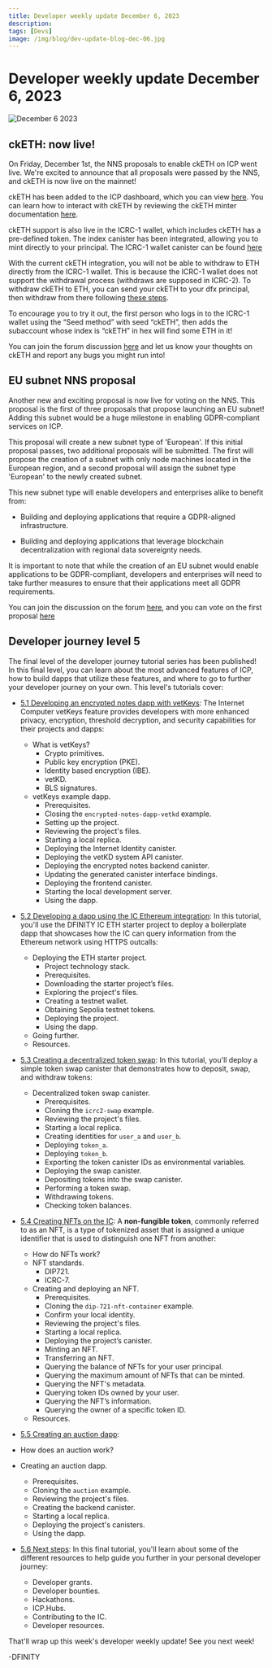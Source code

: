 ```yaml
---
title: Developer weekly update December 6, 2023
description: 
tags: [Devs]
image: /img/blog/dev-update-blog-dec-06.jpg
---
```


# Developer weekly update December 6, 2023

![December 6 2023](../../static/img/blog/dev-update-blog-dec-06.jpg)

## ckETH: now live! 

On Friday, December 1st, the NNS proposals to enable ckETH on ICP went live. We're excited to announce that all proposals were passed by the NNS, and ckETH is now live on the mainnet! 

ckETH has been added to the ICP dashboard, which you can view [here](http://dashboard.internetcomputer.org/ethereum). You can learn how to interact with ckETH by reviewing the ckETH minter documentation [here](https://github.com/dfinity/ic/blob/master/rs/ethereum/cketh/minter/README.adoc).

ckETH support is also live in the ICRC-1 wallet, which includes ckETH has a pre-defined token. The index canister has been integrated, allowing you to mint directly to your principal. The ICRC-1 wallet canister can be found [here](https://e4hv6-7yaaa-aaaao-a2ida-cai.icp0.io/)

With the current ckETH integration, you will not be able to withdraw to ETH directly from the ICRC-1 wallet. This is because the ICRC-1 wallet does not support the withdrawal process (withdraws are supposed in ICRC-2). To withdraw ckETH to ETH, you can send your ckETH to your dfx principal, then withdraw from there following [these steps](https://github.com/timohanke/ic/blob/d34903fc2c41e2cff5df86248628f5d0b4fd7168/rs/ethereum/cketh/minter/README.adoc#withdrawal-cketh-to-eth).

To encourage you to try it out, the first person who logs in to the ICRC-1 wallet using the “Seed method” with seed “ckETH”, then adds the subaccount whose index is “ckETH” in hex will find some ETH in it!

You can join the forum discussion [here](https://forum.dfinity.org/t/cketh-a-canister-issued-ether-twin-token-on-the-ic/22819/95) and let us know your thoughts on ckETH and report any bugs you might run into! 

## EU subnet NNS proposal

Another new and exciting proposal is now live for voting on the NNS. This proposal is the first of three proposals that propose launching an EU subnet! Adding this subnet would be a huge milestone in enabling GDPR-compliant services on ICP. 

This proposal will create a new subnet type of 'European'. If this initial proposal passes, two additional proposals will be submitted. The first will propose the creation of a subnet with only node machines located in the European region, and a second proposal will assign the subnet type 'European' to the newly created subnet. 

This new subnet type will enable developers and enterprises alike to benefit from:

- Building and deploying applications that require a GDPR-aligned infrastructure.

- Building and deploying applications that leverage blockchain decentralization with regional data sovereignty needs. 

It is important to note that while the creation of an EU subnet would enable applications to be GDPR-compliant, developers and enterprises will need to take further measures to ensure that their applications meet all GDPR requirements.

You can join the discussion on the forum [here](https://forum.dfinity.org/t/european-subnet-on-the-internet-computer-a-step-toward-gdpr-ready-infrastructure/25110), and you can vote on the first proposal [here](https://nns.ic0.app/proposal/?u=qoctq-giaaa-aaaaa-aaaea-cai&proposal=126328)

## Developer journey level 5

The final level of the developer journey tutorial series has been published! In this final level, you can learn about the most advanced features of ICP, how to build dapps that utilize these features, and where to go to further your developer journey on your own. This level's tutorials cover:

- [5.1 Developing an encrypted notes dapp with vetKeys](/docs/tutorials/developer-journey/level-5/5.1-vetKeys-tutorial.md): The Internet Computer vetKeys feature provides developers with more enhanced privacy, encryption, threshold decryption, and security capabilities for their projects and dapps:
    - What is vetKeys?
        - Crypto primitives.
        - Public key encryption (PKE).
        - Identity based encryption (IBE).
        - vetKD.
        - BLS signatures.
    - vetKeys example dapp.
        - Prerequisites.
        - Closing the `encrypted-notes-dapp-vetkd` example.
        - Setting up the project.
        - Reviewing the project's files.
        - Starting a local replica.
        - Deploying the Internet Identity canister.
        - Deploying the vetKD system API canister.
        - Deploying the encrypted notes backend canister.
        - Updating the generated canister interface bindings.
        - Deploying the frontend canister.
        - Starting the local development server.
        - Using the dapp.

- [5.2 Developing a dapp using the IC Ethereum integration](/docs/tutorials/developer-journey/level-5/5.2-ICP-ETH-tutorial.md): In this tutorial, you'll use the DFINITY IC ETH starter project to deploy a boilerplate dapp that showcases how the IC can query information from the Ethereum network using HTTPS outcalls:
    - Deploying the ETH starter project.
        - Project technology stack.
        - Prerequisites.
        - Downloading the starter project’s files.
        - Exploring the project's files.
        - Creating a testnet wallet.
        - Obtaining Sepolia testnet tokens.
        - Deploying the project.
        - Using the dapp.
    - Going further.
    - Resources.

- [5.3 Creating a decentralized token swap](/docs/tutorials/developer-journey/level-5/5.3-token-swap-tutorial.md): In this tutorial, you'll deploy a simple token swap canister that demonstrates how to deposit, swap, and withdraw tokens:
    - Decentralized token swap canister.
        - Prerequisites.
        - Cloning the `icrc2-swap` example.
        - Reviewing the project's files.
        - Starting a local replica.
        - Creating identities for `user_a` and `user_b`.
        - Deploying `token_a`.
        - Deploying `token_b`.
        - Exporting the token canister IDs as environmental variables.
        - Deploying the swap canister.
        - Depositing tokens into the swap canister.
        - Performing a token swap.
        - Withdrawing tokens.
        - Checking token balances. 


- [5.4 Creating NFTs on the IC](/docs/tutorials/developer-journey/level-5/5.4-NFT-tutorial.md): A **non-fungible token**, commonly referred to as an NFT, is a type of tokenized asset that is assigned a unique identifier that is used to distinguish one NFT from another:
    - How do NFTs work?
    - NFT standards.
        - DIP721.
        - ICRC-7.
    - Creating and deploying an NFT.
        - Prerequisites.
        - Cloning the `dip-721-nft-container` example.
        - Confirm your local identity.
        - Reviewing the project's files.
        - Starting a local replica.
        - Deploying the project’s canister.
        - Minting an NFT.
        - Transferring an NFT.
        - Querying the balance of NFTs for your user principal.
        - Querying the maximum amount of NFTs that can be minted.
        - Querying the NFT's metadata.
        - Querying token IDs owned by your user.
        - Querying the NFT’s information.
        - Querying the owner of a specific token ID.
    - Resources.

- [5.5 Creating an auction dapp](/docs/tutorials/developer-journey/level-5/5.5-auction-tutorial.md): 
- How does an auction work?
- Creating an auction dapp.
    - Prerequisites.
    - Cloning the `auction` example.
    - Reviewing the project's files.
    - Creating the backend canister.
    - Starting a local replica.
    - Deploying the project's canisters.
    - Using the dapp.

- [5.6 Next steps](/docs/tutorials/developer-journey/level-5/5.6-next-steps.md): In this final tutorial, you'll learn about some of the different resources to help guide you further in your personal developer journey:
    - Developer grants.
    - Developer bounties.
    - Hackathons.
    - ICP.Hubs.
    - Contributing to the IC.
    - Developer resources.

That'll wrap up this week's developer weekly update! See you next week!

-DFINITY

